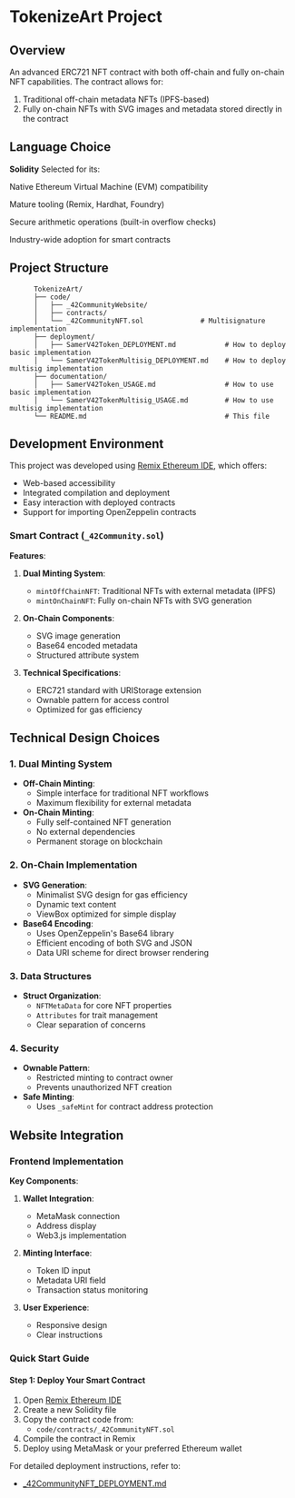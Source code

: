 # TokenizeArt Project

## Overview

An advanced ERC721 NFT contract with both off-chain and fully on-chain NFT capabilities. The contract allows for:

1. Traditional off-chain metadata NFTs (IPFS-based)
2. Fully on-chain NFTs with SVG images and metadata stored directly in the contract

## Language Choice

**Solidity** Selected for its:

Native Ethereum Virtual Machine (EVM) compatibility

Mature tooling (Remix, Hardhat, Foundry)

Secure arithmetic operations (built-in overflow checks)

Industry-wide adoption for smart contracts

## Project Structure

```
      TokenizeArt/
      ├── code/
      │   ├── _42CommunityWebsite/
      │   ├── contracts/
      │   └── _42CommunityNFT.sol              # Multisignature implementation
      ├── deployment/
      │   ├── SamerV42Token_DEPLOYMENT.md            # How to deploy basic implementation
      │   └── SamerV42TokenMultisig_DEPLOYMENT.md    # How to deploy multisig implementation
      ├── documentation/
      │   ├── SamerV42Token_USAGE.md                 # How to use basic implementation
      │   └── SamerV42TokenMultisig_USAGE.md         # How to use multisig implementation
      └── README.md                                  # This file
```

## Development Environment

This project was developed using [Remix Ethereum IDE](https://remix.ethereum.org/), which offers:

- Web-based accessibility
- Integrated compilation and deployment
- Easy interaction with deployed contracts
- Support for importing OpenZeppelin contracts

### Smart Contract (`_42Community.sol`)

**Features**:

1. **Dual Minting System**:

   - `mintOffChainNFT`: Traditional NFTs with external metadata (IPFS)
   - `mintOnChainNFT`: Fully on-chain NFTs with SVG generation

2. **On-Chain Components**:

   - SVG image generation
   - Base64 encoded metadata
   - Structured attribute system

3. **Technical Specifications**:
   - ERC721 standard with URIStorage extension
   - Ownable pattern for access control
   - Optimized for gas efficiency

## Technical Design Choices

### 1. Dual Minting System

- **Off-Chain Minting**:
  - Simple interface for traditional NFT workflows
  - Maximum flexibility for external metadata
- **On-Chain Minting**:
  - Fully self-contained NFT generation
  - No external dependencies
  - Permanent storage on blockchain

### 2. On-Chain Implementation

- **SVG Generation**:
  - Minimalist SVG design for gas efficiency
  - Dynamic text content
  - ViewBox optimized for simple display
- **Base64 Encoding**:
  - Uses OpenZeppelin's Base64 library
  - Efficient encoding of both SVG and JSON
  - Data URI scheme for direct browser rendering

### 3. Data Structures

- **Struct Organization**:
  - `NFTMetaData` for core NFT properties
  - `Attributes` for trait management
  - Clear separation of concerns

### 4. Security

- **Ownable Pattern**:
  - Restricted minting to contract owner
  - Prevents unauthorized NFT creation
- **Safe Minting**:
  - Uses `_safeMint` for contract address protection

## Website Integration

### Frontend Implementation

**Key Components**:

1. **Wallet Integration**:

   - MetaMask connection
   - Address display
   - Web3.js implementation

2. **Minting Interface**:

   - Token ID input
   - Metadata URI field
   - Transaction status monitoring

3. **User Experience**:
   - Responsive design
   - Clear instructions

### Quick Start Guide

#### Step 1: Deploy Your Smart Contract

1. Open [Remix Ethereum IDE](https://remix.ethereum.org/)
2. Create a new Solidity file
3. Copy the contract code from:
   - `code/contracts/_42CommunityNFT.sol`
4. Compile the contract in Remix
5. Deploy using MetaMask or your preferred Ethereum wallet

For detailed deployment instructions, refer to:

- [\_42CommunityNFT_DEPLOYMENT.md](./deployment/README.md)

<!-- #### Step 3: Refer to Documentation

refer to:

- [\_42CommunityNFT_DEPLOYMENT.md](./deployment/README.md) -->
